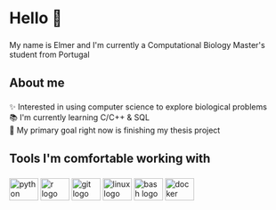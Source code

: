 <h1 align="left">Hello 👋</h1>

###

<p align="left">My name is Elmer and I'm currently a Computational Biology Master's student from Portugal</p>

###

<h2 align="left">About me</h2>

###

<p align="left">✨ Interested in using computer science to explore biological problems<br>📚 I'm currently learning C/C++ & SQL<br>🎯 My primary goal right now is finishing my thesis project</p>

###

<h2 align="left">Tools I'm comfortable working with</h2>

###

<div align="left">
  <img src="https://cdn.jsdelivr.net/gh/devicons/devicon/icons/python/python-original.svg" height="40" width="52" alt="python logo"  />
  <img src="https://cdn.jsdelivr.net/gh/devicons/devicon/icons/r/r-original.svg" height="40" width="52" alt="r logo"  />
  <img src="https://cdn.jsdelivr.net/gh/devicons/devicon/icons/git/git-original.svg" height="40" width="52" alt="git logo"  />
  <img src="https://cdn.jsdelivr.net/gh/devicons/devicon/icons/linux/linux-original.svg" height="40" width="52" alt="linux logo"  />
  <img src="https://cdn.jsdelivr.net/gh/devicons/devicon/icons/bash/bash-original.svg" height="40" width="52" alt="bash logo"  />
  <img src="https://cdn.jsdelivr.net/gh/devicons/devicon/icons/docker/docker-original.svg" height="40" width="52" alt="docker logo"  />
</div>

###
